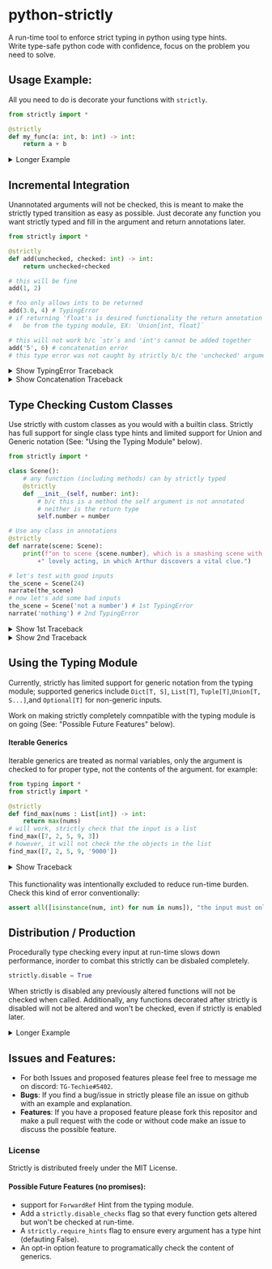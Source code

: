 # python-strictly

A run-time tool to enforce strict typing in python using type hints.
<br/>
Write type-safe python code with confidence, focus on the problem you need to solve.

## Usage Example:
All you need to do is decorate your functions with `strictly`.
```python
from strictly import *

@strictly
def my_func(a: int, b: int) -> int:
    return a + b
```

<details>
<summary> Longer Example </summary>

```python
from typing import *
from strictly import *

# just decorate your annotated function with 'strictly'
@strictly
def heyey(name: str, greeting: str='hey', *, punctuation: Union[str, None]='!') -> None:
    """
    print a greeting to say hey.
    this is a strictly typed function, whenever it is called strictly will
    check the inputs against the type hints above;
    """
    if punctuation is None:
        punctuation = ''
    print(greeting, name+punctuation)

# runs fine
heyey('Dingo')
# this will also be fine
heyey('Zoot', 'oh no, bad bad')
# this should error and be caught by strictly
heyey(5)
```
<details>
<summary>Show Traceback</summary>

```
hey Dingo!
oh no, bad bad Zoot!
Traceback (most recent call last):
  File "/Users/jonahym/Documents/thoughts/py_static/negative_tests/simple.py", line 21, in <module>
    heyey(5)
  File "/Users/jonahym/Documents/thoughts/py_static/strictly.py", line 79, in strict_func
    raise TypingError( # this Error is from strictly
strictly.TypingError:
invalid argument type in call of 'heyey', <function heyey at 0x7fd160203c10>
        argument 'name' must be of type <str>
        found argument of type <int> from value 5
```
</details>
</details>

## Incremental Integration
Unannotated arguments will not be checked, this is meant to make the strictly typed transition as easy as possible.
Just decorate any function you want strictly typed and fill in the argument and return annotations later.
```python
from strictly import *

@strictly
def add(unchecked, checked: int) -> int:
    return unchecked+checked

# this will be fine
add(1, 2)

# foo only allows ints to be returned
add(3.0, 4) # TypingError
# if returning 'float's is desired functionality the return annotation should
#   be from the typing module, EX: `Union[int, float]`

# this will not work b/c `str`s and 'int's cannot be added together
add('5', 6) # concatenation error
# this type error was not caught by strictly b/c the 'unchecked' argument was not annotated
```
<details>
<summary>Show TypingError Traceback</summary>

```
Traceback (most recent call last):
  File "/Users/jonahym/Documents/thoughts/py_static/negative_tests/mixed_checking.py", line 11, in <module>
    foo(3.0, 4)
  File "/Users/jonahym/Documents/thoughts/py_static/strictly.py", line 99, in strict_func
    raise TypingError( # this line is from strictly
strictly.TypingError:
incorrect return type from <function foo at 0x7f8c101f2af0>
        expected type <int>
        found return of type <float> from value 7.0
```
</details>

<details>
<summary>Show Concatenation Traceback</summary>

```
Traceback (most recent call last):
  File "/Users/jonahym/Documents/thoughts/py_static/negative_tests/mixed_checking.py", line 16, in <module>
    foo('5', 6)
  File "/Users/jonahym/Documents/thoughts/py_static/strictly.py", line 97, in strict_func
    func( # this line is a pass-through from strictly
  File "/Users/jonahym/Documents/thoughts/py_static/negative_tests/mixed_checking.py", line 5, in foo
    return unchecked+checked
TypeError: can only concatenate str (not "int") to str
```
</details>


## Type Checking Custom Classes
Use strictly with custom classes as you would with a builtin class. Strictly has full support for single class type hints and limited support for Union and Generic notation
(See: "Using the Typing Module" below).
```python
from strictly import *

class Scene():
    # any function (including methods) can by strictly typed
    @strictly
    def __init__(self, number: int):
        # b/c this is a method the self argument is not annotated
        # neither is the return type
        self.number = number

# Use any class in annotations
@strictly
def narrate(scene: Scene):
    print(f"on to scene {scene.number}, which is a smashing scene with some"\
        +" lovely acting, in which Arthur discovers a vital clue.")

# let's test with good inputs
the_scene = Scene(24)
narrate(the_scene)
# now let's add some bad inputs
the_scene = Scene('not a number') # 1st TypingError
narrate('nothing') # 2nd TypingError
```
<details>
<summary>Show 1st Traceback</summary>

```
on to scene 24, which is a smashing scene with some lovely acting, in which Arthur discovers a vital clue.
Traceback (most recent call last):
  File "/Users/jonahym/Documents/thoughts/py_static/examples/simple_custom_classes.py", line 21, in <module>
    the_scene = Scene('not a number') # TypingError
  File "/Users/jonahym/Documents/thoughts/py_static/strictly.py", line 78, in strict_func
    raise TypingError( # this Error is from strictly
strictly.TypingError:
invalid argument type in call of '__init__', <function Scene.__init__ at 0x7fc2b801c9d0>
        argument 'number' must be of type <int>
        found argument of type <str> from value 'not a number'
```
</details>

<details>
<summary>Show 2nd Traceback</summary>

```
on to scene 24, which is a smashing scene with some lovely acting, in which Arthur discovers a vital clue.
Traceback (most recent call last):
  File "/Users/jonahym/Documents/thoughts/py_static/examples/simple_custom_classes.py", line 22, in <module>
    narrate('nothing') # 2nd TypingError
  File "/Users/jonahym/Documents/thoughts/py_static/strictly.py", line 78, in strict_func
    raise TypingError( # this Error is from strictly
strictly.TypingError:
invalid argument type in call of 'narrate', <function narrate at 0x7f8b1827e3a0>
        argument 'scene' must be of type <Scene>
        found argument of type <str> from value 'nothing'
```
</details>

## Using the Typing Module
Currently, strictly has limited support for generic notation from the typing module;
supported generics include `Dict[T, S]`, `List[T]`, `Tuple[T]`,`Union[T, S...]`,and `Optional[T]` for non-generic inputs.

Work on making strictly completely comnpatible with the typing module is on going (See: "Possible Future Features" below).

#### Iterable Generics
Iterable generics are treated as normal variables, only the argument is
checked to for proper type, not the contents of the argument.
for example:
```python
from typing import *
from strictly import *

@strictly
def find_max(nums : List[int]) -> int:
    return max(nums)
# will work, strictly check that the input is a list
find_max([7, 2, 5, 9, 3])
# however, it will not check the the objects in the list
find_max([7, 2, 5, 9, '9000'])
```
<details>
<summary>Show Traceback</summary>

```
Traceback (most recent call last):
  File "/Users/jonahym/Documents/thoughts/py_static/negative_tests/generic_check.py", line 10, in <module>
    find_max([7, 2, 5, 9, '9000'])
  File "/Users/jonahym/Documents/thoughts/py_static/strictly.py", line 97, in strict_func
    func( # this line is a pass-through from strictly
  File "/Users/jonahym/Documents/thoughts/py_static/negative_tests/generic_check.py", line 6, in find_max
    return max(nums)
TypeError: '>' not supported between instances of 'str' and 'int'
```
</details>
<br/>
This functionality was intentionally excluded to reduce run-time burden. Check this kind of error conventionally:

```python
assert all([isinstance(num, int) for num in nums]), "the input must only contain 'int's"
```

## Distribution / Production
Procedurally type checking every input at run-time slows down performance,
inorder to combat this strictly can be disbaled completely.
```python
strictly.disable = True
```
When strictly is disabled any previously altered functions will not be checked when called.
Additionally, any functions decorated after strictly is disabled will not be altered and
won't be checked, even if strictly is enabled later.
<details>
<summary>Longer Example</summary>

```python
from strictly import *

@strictly
def foo(x: int) -> int:
    return x

strictly.disable = True # from here on all functions are unaltered

@strictly
def bar(y: str) -> str:
    return y

#since strictly is disabled...
foo(None) # this has a small performance hit b/c it was altered
bar(None)
```
</details>

## Issues and Features:
- For both Issues and proposed features please feel free to message me on discord: `TG-Techie#5402`.
- __Bugs__: If you find a bug/issue in strictly please file an issue on github with an example and explanation.
- __Features__: If you have a proposed feature please fork this repositor and make a pull request with the code or without code make an issue to discuss the possible feature.

### License
Strictly is distributed freely under the MIT License.

#### Possible Future Features (no promises):
 - support for `ForwardRef` Hint from the typing module.
 - Add a `strictly.disable_checks` flag so that every function gets altered but won't be checked at run-time.
 - A `strictly.require_hints` flag to ensure every argument has a type hint (defauting False).
 - An opt-in option feature to programatically check the content of generics.
